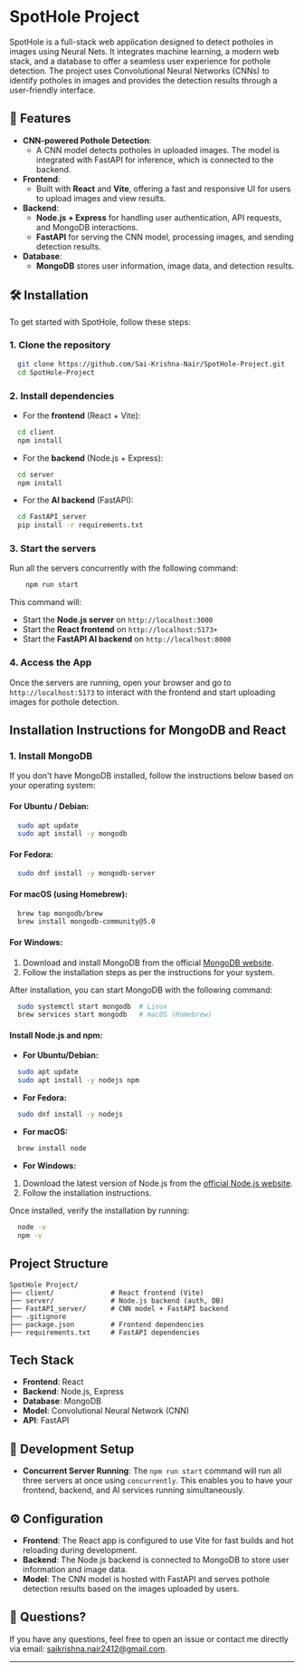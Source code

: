 # SpotHole Project

SpotHole is a full-stack web application designed to detect potholes in images using Neural Nets. 
It integrates machine learning, a modern web stack, and a database to offer a seamless user experience for pothole detection.
The project uses Convolutional Neural Networks (CNNs) to identify potholes in images and provides the detection results through a user-friendly interface.

## 🚀 Features
- **CNN-powered Pothole Detection**: 
  - A CNN model detects potholes in uploaded images. The model is integrated with FastAPI for inference, which is connected to the backend.
- **Frontend**: 
  - Built with **React** and **Vite**, offering a fast and responsive UI for users to upload images and view results.
- **Backend**: 
  - **Node.js + Express** for handling user authentication, API requests, and MongoDB interactions.
  - **FastAPI** for serving the CNN model, processing images, and sending detection results.
- **Database**: 
  - **MongoDB** stores user information, image data, and detection results.

## 🛠️ Installation

To get started with SpotHole, follow these steps:

### 1. Clone the repository
```bash
  git clone https://github.com/Sai-Krishna-Nair/SpotHole-Project.git
  cd SpotHole-Project
```

### 2. Install dependencies

- For the **frontend** (React + Vite):
```bash
  cd client
  npm install
```

- For the **backend** (Node.js + Express):
```bash
  cd server
  npm install
```

- For the **AI backend** (FastAPI):
```bash
  cd FastAPI_server
  pip install -r requirements.txt
```

### 3. Start the servers

Run all the servers concurrently with the following command:
```bash
    npm run start
```

This command will:
- Start the **Node.js server** on `http://localhost:3000`
- Start the **React frontend** on `http://localhost:5173+`
- Start the **FastAPI AI backend** on `http://localhost:8000`

### 4. Access the App

Once the servers are running, open your browser and go to `http://localhost:5173` to interact with the frontend and start uploading images for pothole detection.

## Installation Instructions for MongoDB and React

### 1. Install MongoDB

If you don't have MongoDB installed, follow the instructions below based on your operating system:

#### **For Ubuntu / Debian:**

```bash
  sudo apt update
  sudo apt install -y mongodb
```

#### **For Fedora:**

```bash
  sudo dnf install -y mongodb-server
```

#### **For macOS (using Homebrew):**

```bash
  brew tap mongodb/brew
  brew install mongodb-community@5.0
```

#### **For Windows:**

1. Download and install MongoDB from the official [MongoDB website](https://www.mongodb.com/try/download/community).
2. Follow the installation steps as per the instructions for your system.

After installation, you can start MongoDB with the following command:
```bash
  sudo systemctl start mongodb  # Linux
  brew services start mongodb   # macOS (Homebrew)
```

#### **Install Node.js and npm:**

- **For Ubuntu/Debian:**
```bash
  sudo apt update
  sudo apt install -y nodejs npm
```

- **For Fedora:**
```bash
  sudo dnf install -y nodejs
```

- **For macOS:**
```bash
  brew install node
```

- **For Windows:**
1. Download the latest version of Node.js from the [official Node.js website](https://nodejs.org/).
2. Follow the installation instructions.

Once installed, verify the installation by running:
```bash
  node -v
  npm -v
```

## Project Structure
```
SpotHole Project/
├── client/              # React frontend (Vite)
├── server/              # Node.js backend (auth, DB)
├── FastAPI_server/      # CNN model + FastAPI backend
├── .gitignore
├── package.json         # Frontend dependencies
├── requirements.txt     # FastAPI dependencies
```

## Tech Stack

- **Frontend**: React
- **Backend**: Node.js, Express
- **Database**: MongoDB
- **Model**: Convolutional Neural Network (CNN)
- **API**: FastAPI

## 🔧 Development Setup

- **Concurrent Server Running**: The `npm run start` command will run all three servers at once using `concurrently`. This enables you to have your frontend, backend, and AI services running simultaneously.

## ⚙️ Configuration

- **Frontend**: The React app is configured to use Vite for fast builds and hot reloading during development.
- **Backend**: The Node.js backend is connected to MongoDB to store user information and image data.
- **Model**: The CNN model is hosted with FastAPI and serves pothole detection results based on the images uploaded by users.

## 💬 Questions?

If you have any questions, feel free to open an issue or contact me directly via email: [saikrishna.nair2412@gmail.com](mailto:saikrishna.nair2412@gmail.com).

---
```